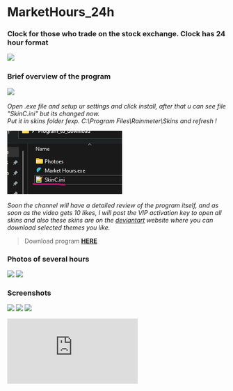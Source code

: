 # MarketHours_24h
### Clock for those who trade on the stock exchange. Clock has 24 hour format

![](https://github.com/Stas-inside/MarketHours_24h/blob/main/Photoes/Screenshots/MainPh.jpg)

### Brief overview of the program
![](https://github.com/Stas-inside/MarketHours_24h/blob/main/Photoes/Screenshots/Sequence%2001%20(1).gif)

*Open .exe file and setup ur settings and click install, after that u can see file "SkinC.ini" but its changed now.</br> Put it in skins folder fexp. *C:\Program Files\Rainmeter\Skins* and refresh !*

<img src="https://github.com/ManiFast/MarketHours_24h/blob/main/Photoes/Screenshots/Screenshot%202022-05-11%20142708.png">

*Soon the channel will have a detailed review of the program itself, and as soon as the video gets 10 likes, I will post the VIP activation key to open all skins*
*and also these skins are on the [deviantart](https://www.deviantart.com/manifaststas) website where you can download selected themes you like.*

>Download program [**HERE**](https://downgit.github.io/#/home?url=https://github.com/Stas-inside/MarketHours_24h/tree/main/Program_to_download)

### Photos of several hours

![](https://github.com/Stas-inside/MarketHours_24h/blob/main/Photoes/Screenshots/Capture1.PNG)
![](https://github.com/Stas-inside/MarketHours_24h/blob/main/Photoes/Screenshots/Capture2.PNG)
<!--![](https://github.com/Stas-inside/MarketHours_24h/blob/main/Photoes/Screenshots/tempsnip1.png)-->

### Screenshots

![](https://github.com/Stas-inside/MarketHours_24h/blob/main/Photoes/Screenshots/Screenshot%20(409).png)
![](https://github.com/Stas-inside/MarketHours_24h/blob/main/Photoes/Screenshots/Screenshot%20(410).png)
![](https://github.com/Stas-inside/MarketHours_24h/blob/main/Photoes/Screenshots/Screenshot%20(411).png)

![на русском](https://github.com/ManiFast/MarketHours_24h/blob/main/README-RU.md)
